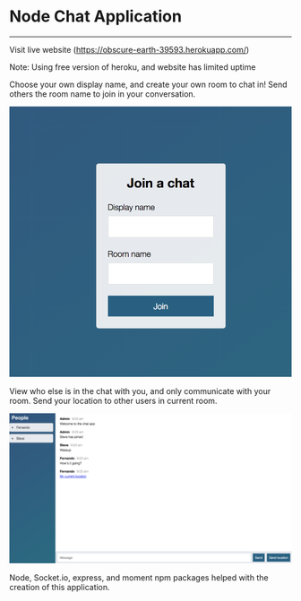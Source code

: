 # Node Chat Application
---
Visit live website (https://obscure-earth-39593.herokuapp.com/)

Note: Using free version of heroku, and website has limited uptime

Choose your own display name, and create your own room to chat in! Send others the room name to join
in your conversation.

![Index](/md_images/Index.png "Home page image")

View who else is in the chat with you, and only communicate with your room. Send your location to other users
in current room.

![Chat](/md_images/Chat.png "Chat example")

Node, Socket.io, express, and moment npm packages helped with the creation of this application.